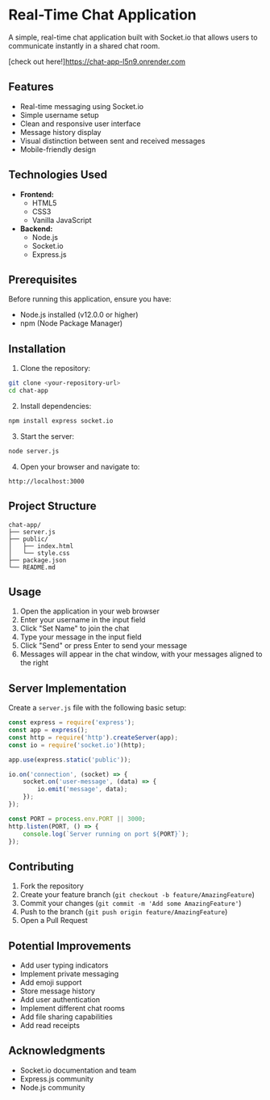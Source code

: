 # Real-Time Chat Application

A simple, real-time chat application built with Socket.io that allows users to communicate instantly in a shared chat room.

[check out here!]https://chat-app-l5n9.onrender.com

## Features

- Real-time messaging using Socket.io
- Simple username setup
- Clean and responsive user interface
- Message history display
- Visual distinction between sent and received messages
- Mobile-friendly design

## Technologies Used

- **Frontend:**
  - HTML5
  - CSS3
  - Vanilla JavaScript
- **Backend:**
  - Node.js
  - Socket.io
  - Express.js

## Prerequisites

Before running this application, ensure you have:
- Node.js installed (v12.0.0 or higher)
- npm (Node Package Manager)

## Installation

1. Clone the repository:
```bash
git clone <your-repository-url>
cd chat-app
```

2. Install dependencies:
```bash
npm install express socket.io
```

3. Start the server:
```bash
node server.js
```

4. Open your browser and navigate to:
```
http://localhost:3000
```

## Project Structure

```
chat-app/
├── server.js
├── public/
│   ├── index.html
│   └── style.css
├── package.json
└── README.md
```

## Usage

1. Open the application in your web browser
2. Enter your username in the input field
3. Click "Set Name" to join the chat
4. Type your message in the input field
5. Click "Send" or press Enter to send your message
6. Messages will appear in the chat window, with your messages aligned to the right

## Server Implementation

Create a `server.js` file with the following basic setup:

```javascript
const express = require('express');
const app = express();
const http = require('http').createServer(app);
const io = require('socket.io')(http);

app.use(express.static('public'));

io.on('connection', (socket) => {
    socket.on('user-message', (data) => {
        io.emit('message', data);
    });
});

const PORT = process.env.PORT || 3000;
http.listen(PORT, () => {
    console.log(`Server running on port ${PORT}`);
});
```

## Contributing

1. Fork the repository
2. Create your feature branch (`git checkout -b feature/AmazingFeature`)
3. Commit your changes (`git commit -m 'Add some AmazingFeature'`)
4. Push to the branch (`git push origin feature/AmazingFeature`)
5. Open a Pull Request

## Potential Improvements

- Add user typing indicators
- Implement private messaging
- Add emoji support
- Store message history
- Add user authentication
- Implement different chat rooms
- Add file sharing capabilities
- Add read receipts

## Acknowledgments

- Socket.io documentation and team
- Express.js community
- Node.js community
